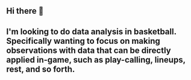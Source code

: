 ## Hi there 👋

## I'm looking to do data analysis in basketball. Specifically wanting to focus on making observations with data that can be directly applied in-game, such as play-calling, lineups, rest, and so forth.

<!--
**smm3d2/smm3d2** is a ✨ _special_ ✨ repository because its `README.md` (this file) appears on your GitHub profile.

Here are some ideas to get you started:

- 🔭 I’m currently working on ...
- 🌱 I’m currently learning ...
- 👯 I’m looking to collaborate on ...
- 🤔 I’m looking for help with ...
- 💬 Ask me about ...
- 📫 How to reach me: ...
- 😄 Pronouns: ...
- ⚡ Fun fact: ...
-->
